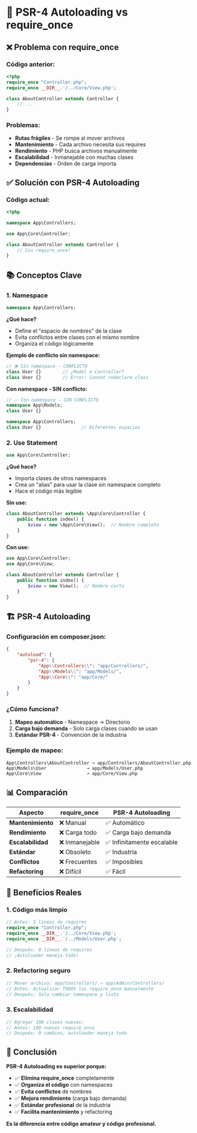 # 🚀 PSR-4 Autoloading vs require_once

## ❌ Problema con require_once

### **Código anterior:**
```php
<?php
require_once "Controller.php";
require_once __DIR__.'/../Core/View.php';

class AboutController extends Controller {
    // ...
}
```

### **Problemas:**
- **Rutas frágiles** - Se rompe al mover archivos
- **Mantenimiento** - Cada archivo necesita sus requires
- **Rendimiento** - PHP busca archivos manualmente
- **Escalabilidad** - Inmanejable con muchas clases
- **Dependencias** - Orden de carga importa

## ✅ Solución con PSR-4 Autoloading

### **Código actual:**
```php
<?php

namespace App\Controllers;

use App\Core\Controller;

class AboutController extends Controller {
    // Sin require_once!
}
```

## 📚 Conceptos Clave

### **1. Namespace**
```php
namespace App\Controllers;
```

**¿Qué hace?**
- Define el "espacio de nombres" de la clase
- Evita conflictos entre clases con el mismo nombre
- Organiza el código lógicamente

**Ejemplo de conflicto sin namespace:**
```php
// ❌ Sin namespace - CONFLICTO
class User {}        // ¿Model o Controller?
class User {}        // Error: Cannot redeclare class
```

**Con namespace - SIN conflicto:**
```php
// ✅ Con namespace - SIN CONFLICTO
namespace App\Models;
class User {}

namespace App\Controllers;  
class User {}               // Diferentes espacios
```

### **2. Use Statement**
```php
use App\Core\Controller;
```

**¿Qué hace?**
- Importa clases de otros namespaces
- Crea un "alias" para usar la clase sin namespace completo
- Hace el código más legible

**Sin use:**
```php
class AboutController extends \App\Core\Controller {
    public function index() {
        $view = new \App\Core\View();  // Nombre completo
    }
}
```

**Con use:**
```php
use App\Core\Controller;
use App\Core\View;

class AboutController extends Controller {
    public function index() {
        $view = new View();  // Nombre corto
    }
}
```

## 🏗️ PSR-4 Autoloading

### **Configuración en composer.json:**
```json
{
    "autoload": {
        "psr-4": {
            "App\\Controllers\\": "app/Controllers/",
            "App\\Models\\": "app/Models/",
            "App\\Core\\": "app/Core/"
        }
    }
}
```

### **¿Cómo funciona?**
1. **Mapeo automático** - Namespace → Directorio
2. **Carga bajo demanda** - Solo carga clases cuando se usan
3. **Estándar PSR-4** - Convención de la industria

### **Ejemplo de mapeo:**
```
App\Controllers\AboutController → app/Controllers/AboutController.php
App\Models\User               → app/Models/User.php  
App\Core\View                 → app/Core/View.php
```

## 📊 Comparación

| Aspecto | require_once | PSR-4 Autoloading |
|---------|--------------|-------------------|
| **Mantenimiento** | ❌ Manual | ✅ Automático |
| **Rendimiento** | ❌ Carga todo | ✅ Carga bajo demanda |
| **Escalabilidad** | ❌ Inmanejable | ✅ Infinitamente escalable |
| **Estándar** | ❌ Obsoleto | ✅ Industria |
| **Conflictos** | ❌ Frecuentes | ✅ Imposibles |
| **Refactoring** | ❌ Difícil | ✅ Fácil |

## 🎯 Beneficios Reales

### **1. Código más limpio**
```php
// Antes: 5 líneas de requires
require_once "Controller.php";
require_once __DIR__.'/../Core/View.php';
require_once __DIR__.'/../Models/User.php';

// Después: 0 líneas de requires
// ¡Autoloader maneja todo!
```

### **2. Refactoring seguro**
```php
// Mover archivo: app/Controllers/ → app/Admin/Controllers/
// Antes: Actualizar TODOS los require_once manualmente
// Después: Solo cambiar namespace y listo
```

### **3. Escalabilidad**
```php
// Agregar 100 clases nuevas:
// Antes: 100 nuevos require_once
// Después: 0 cambios, autoloader maneja todo
```

## 🚀 Conclusión

**PSR-4 Autoloading es superior porque:**
- ✅ **Elimina require_once** completamente
- ✅ **Organiza el código** con namespaces
- ✅ **Evita conflictos** de nombres
- ✅ **Mejora rendimiento** (carga bajo demanda)
- ✅ **Estándar profesional** de la industria
- ✅ **Facilita mantenimiento** y refactoring

**Es la diferencia entre código amateur y código profesional.**